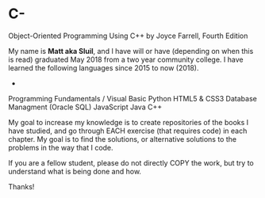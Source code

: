 # C-
Object-Oriented Programming Using C++ by Joyce Farrell, Fourth Edition

My name is **Matt aka Sluil**, and I have will or have (depending on when this is read) graduated May 2018 from a two year community college. I have learned the following languages since 2015 to now (2018).

*
Programming Fundamentals / Visual Basic
Python
HTML5 & CSS3
Database Managment (Oracle SQL)
JavaScript
Java
C++

My goal to increase my knowledge is to create repositories of the books I have studied, and go through EACH exercise (that requires code) in each chapter. My goal is to find the solutions, or alternative solutions to the problems in the way that I code.

If you are a fellow student, please do not directly COPY the work, but try to understand what is being done and how.

Thanks!
